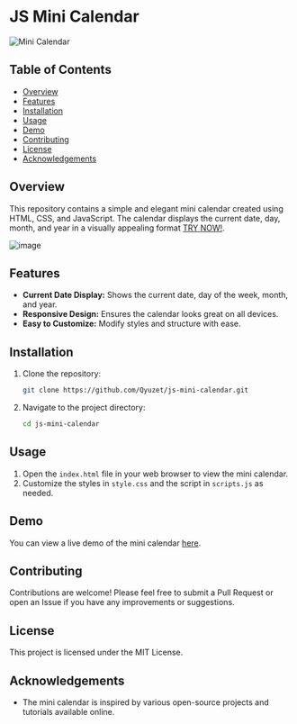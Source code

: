 # JS Mini Calendar

![Mini Calendar](https://img.shields.io/badge/Mini%20Calendar-JavaScript-blue)

## Table of Contents
- [Overview](#overview)
- [Features](#features)
- [Installation](#installation)
- [Usage](#usage)
- [Demo](#demo)
- [Contributing](#contributing)
- [License](#license)
- [Acknowledgements](#acknowledgements)

## Overview

This repository contains a simple and elegant mini calendar created using HTML, CSS, and JavaScript. The calendar displays the current date, day, month, and year in a visually appealing format
[TRY NOW!](https://qyuzet.github.io/js-mini-calendar/).


![image](https://github.com/user-attachments/assets/42539f48-e202-4e06-adf9-56298de3de41)


## Features

- **Current Date Display:** Shows the current date, day of the week, month, and year.
- **Responsive Design:** Ensures the calendar looks great on all devices.
- **Easy to Customize:** Modify styles and structure with ease.

## Installation

1. Clone the repository:
    ```bash
    git clone https://github.com/Qyuzet/js-mini-calendar.git
    ```
2. Navigate to the project directory:
    ```bash
    cd js-mini-calendar
    ```

## Usage

1. Open the `index.html` file in your web browser to view the mini calendar.
2. Customize the styles in `style.css` and the script in `scripts.js` as needed.

## Demo

You can view a live demo of the mini calendar [here](https://qyuzet.github.io/js-mini-calendar/).

## Contributing

Contributions are welcome! Please feel free to submit a Pull Request or open an Issue if you have any improvements or suggestions.

## License

This project is licensed under the MIT License.

## Acknowledgements

- The mini calendar is inspired by various open-source projects and tutorials available online.
